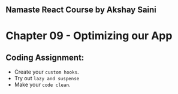 ## Namaste React Course by Akshay Saini
# Chapter 09 - Optimizing our App


## Coding Assignment:
- Create your `custom hooks`.
- Try out `lazy and suspense`
- Make your `code clean`.
